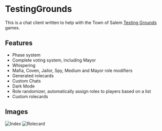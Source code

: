 # TestingGrounds
This is a chat client written to help with the Town of Salem [Testing Grounds](http://www.blankmediagames.com/phpbb/viewforum.php?f=50) games.

## Features

* Phase system
* Complete voting system, including Mayor
* Whispering
* Mafia, Coven, Jailor, Spy, Medium and Mayor role modifiers
* Generated rolecards
* Custom Chats
* Dark Mode
* Role randomizer, automatically assign roles to players based on a list
* Custom rolecards

## Images
![Index](http://i.imgur.com/OyDIwuv.png)
![Rolecard](http://i.imgur.com/7n5voP2.png)
